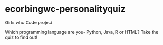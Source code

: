 # ecorbingwc-personalityquiz
Girls who Code project

Which programming language are you- Python, Java, R or HTML? Take the quiz to find out!
